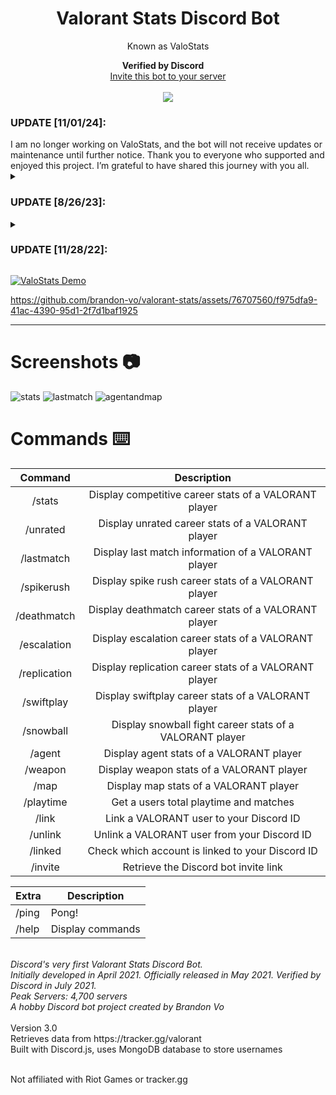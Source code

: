<h1 align="center">Valorant Stats Discord Bot</h1>
<p align="center">Known as ValoStats</p>

<p align="center">
  <b>Verified by Discord</b>
      <img src="https://emoji.gg/assets/emoji/6817_Discord_Verified.png" width="12" height="12"><br>
  <a href="https://discord.com/api/oauth2/authorize?client_id=833535533287866398&permissions=414464793664&scope=applications.commands%20bot">Invite this bot to your server</a> 
  <br><br>
  <a href="https://top.gg/bot/833535533287866398">
    <img src="https://top.gg/api/widget/servers/833535533287866398.svg">
  </a>
    <h3>UPDATE [11/01/24]:</h3>
    I am no longer working on ValoStats, and the bot will not receive updates or maintenance until further notice. Thank you to everyone who supported and enjoyed this project. I’m grateful to have shared this journey with you all.
  <br>
  <details close>
    <summary><h3>UPDATE [8/26/23]:</h3></summary>
    The bot has been fixed :)
  </details>
  <details close>
      <summary><h3>UPDATE [11/28/22]:</h3></summary> As of November 28th, 2022, ValoStats will be offline from Discord. The platform used to host this bot, Heroku, will no longer allow hosting for free. At this time, I do not have the funds to be able to continue hosting ValoStats. Also, the API     usage with Tracker Network has changed and the bot cannot retrieve stats properly. 
      <br><br>In the future, I may plan to use Riot's official Valorant API and revive this project. 
      <br><br>I am proud to inspire hundreds of other bright developers to make a Valorant Stats Discord bot like this. I am also pleased that thousands of Valorant users have been able to use and enjoy my first big side project for their gaming experience.
      <br><br>Thank you for supporting and using ValoStats for the past year.
      <br><br>
    Brandon
    <br><br>
 </details>

</p>

[![ValoStats Demo](https://i.ytimg.com/vi/xL2vHANiYGk/maxresdefault.jpg)](https://www.youtube.com/watch?v=xL2vHANiYGk&ab_channel=BrandonVo)

https://github.com/brandon-vo/valorant-stats/assets/76707560/f975dfa9-41ac-4390-95d1-2f7d1baf1925


<!-- ![valostats](https://user-images.githubusercontent.com/76707560/164144042-0aa56d18-bca5-45ab-8f09-e67a0186a17a.jpg) -->

---

# Screenshots 📷

![stats](https://user-images.githubusercontent.com/76707560/123704292-83bc0080-d833-11eb-8256-fbc30e317e18.png)
![lastmatch](https://user-images.githubusercontent.com/76707560/123704304-8585c400-d833-11eb-828c-06a246597104.png)
![agentandmap](https://user-images.githubusercontent.com/76707560/123704310-86b6f100-d833-11eb-92cd-102cc42c63d9.png)

# Commands ⌨️

|   Command    |                           Description                           |
| :----------: | :-------------------------------------------------------------: |
|    /stats    |      Display competitive career stats of a VALORANT player      |
|   /unrated   |        Display unrated career stats of a VALORANT player        |
|  /lastmatch  |       Display last match information of a VALORANT player       |
|  /spikerush  |      Display spike rush career stats of a VALORANT player       |
| /deathmatch  |      Display deathmatch career stats of a VALORANT player       |
| /escalation  |      Display escalation career stats of a VALORANT player       |
| /replication |      Display replication career stats of a VALORANT player      |
|  /swiftplay  |       Display swiftplay career stats of a VALORANT player       |
|  /snowball   |    Display snowball fight career stats of a VALORANT player     |
|    /agent    |            Display agent stats of a VALORANT player             |
|   /weapon    |            Display weapon stats of a VALORANT player            |
|     /map     |             Display map stats of a VALORANT player              |
|  /playtime   |             Get a users total playtime and matches              |
|    /link     |             Link a VALORANT user to your Discord ID             |
|   /unlink    |           Unlink a VALORANT user from your Discord ID           |
|   /linked    | Check which account is linked to your Discord ID |
|   /invite    |                   Retrieve the Discord bot invite link                   |

| Extra | Description      |
| ----- | ---------------- |
| /ping | Pong!            |
| /help | Display commands |
<br>
<i>
Discord's very first Valorant Stats Discord Bot.<br>
Initially developed in April 2021. Officially released in May 2021. Verified by Discord in July 2021.<br> 
Peak Servers: 4,700 servers<br>
A hobby Discord bot project created by Brandon Vo
</i>
<br><br>
Version 3.0<br>
Retrieves data from https://tracker.gg/valorant<br>
Built with Discord.js, uses MongoDB database to store usernames  
<br><br>

Not affiliated with Riot Games or tracker.gg  
